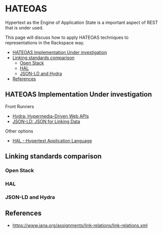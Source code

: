 # HATEOAS

Hypertext as the Engine of Application State is a important aspect of REST that is under used.

This page will discuss how to apply HATEOAS techniques to representations in the Rackspace way.

* [HATEOAS Implementation Under investigation](#HATEOAS-HATEOASImplementationUnderinvestigation)
* [Linking standards comparison](#HATEOAS-Linkingstandardscomparison)
    - [Open Stack](#HATEOAS-OpenStack)
    - [HAL](#HATEOAS-HAL)
    - [JSON-LD and Hydra](#HATEOAS-JSON-LDandHydra)
* [References](#HATEOAS-References)

## HATEOAS Implementation Under investigation

Front Runners

* [Hydra: Hypermedia-Driven Web APIs](http://www.markus-lanthaler.com/hydra/)
* [JSON-LD: JSON for Linking Data](http://json-ld.org/)

Other options

* [HAL - Hypertext Application Language](http://stateless.co/hal_specification.html)

## Linking standards comparison

### Open Stack

### HAL

### JSON-LD and Hydra

## References

* https://www.iana.org/assignments/link-relations/link-relations.xml
